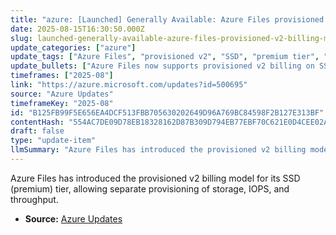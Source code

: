 ```yaml
---
title: "azure: [Launched] Generally Available: Azure Files provisioned v2 billing model for SSD (premium)"
date: 2025-08-15T16:30:50.000Z
slug: launched-generally-available-azure-files-provisioned-v2-billing-model-for-ssd-premium
update_categories: ["azure"]
update_tags: ["Azure Files", "provisioned v2", "SSD", "premium tier", "billing model"]
update_bullets: ["Azure Files now supports provisioned v2 billing on SSD (premium) media tier.", "Provisioned v2 allows independent provisioning of storage capacity, IOPS, and throughput.", "Users can create file shares tailored to specific storage and performance requirements."]
timeframes: ["2025-08"]
link: "https://azure.microsoft.com/updates?id=500695"
source: "Azure Updates"
timeframeKey: "2025-08"
id: "B125FB99F5E656EA4DCF513FBB705630202649D96A769BC84598F2B127E313BF"
contentHash: "554AC7DE09D78EB18328162D87B309D794EB77EBF70C621E0D4CEE02A35E3979"
draft: false
type: "update-item"
llmSummary: "Azure Files has introduced the provisioned v2 billing model for its SSD (premium) tier, allowing separate provisioning of storage, IOPS, and throughput."
---
```


Azure Files has introduced the provisioned v2 billing model for its SSD (premium) tier, allowing separate provisioning of storage, IOPS, and throughput.

- **Source:** [Azure Updates](https://azure.microsoft.com/updates?id=500695)
